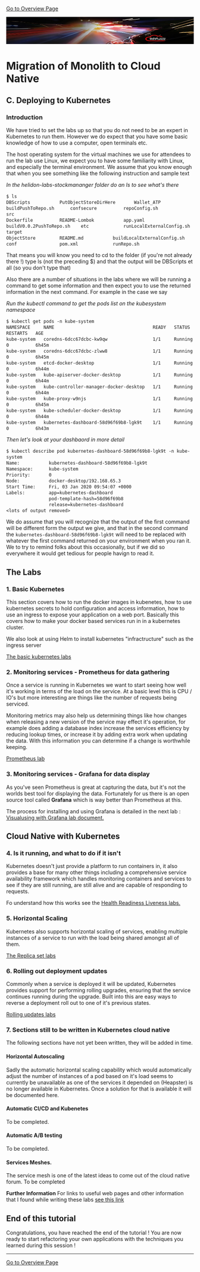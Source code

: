 [Go to Overview Page](../README.md)

![](../../../common/images/customer.logo2.png)

# Migration of Monolith to Cloud Native

## C. Deploying to Kubernetes 

### **Introduction**

We have tried to set the labs up so that you do not need to be an expert in Kubernetes to run them. However we do expect that you have some basic knowledge of how to use a computer, open terminals etc.

The host operating system for the virtual machines we use for attendees to run the lab use Linux, we expect you to have some familiarity with Linux, and especially the terminal environment. We assume that you know enough that when you see something like the following instruction and sample text

*In the helidon-labs-stockmananger folder do an ls to see what's there*

```
$ ls
DBScripts			PutObjectStoreDirHere		Wallet_ATP			buildPushToRepo.sh		confsecure			repoConfig.sh			src
Dockerfile			README-Lombok			app.yaml			buildV0.0.2PushToRepo.sh	etc				runLocalExternalConfig.sh	target
ObjectStore			README.md			buildLocalExternalConfig.sh	conf				pom.xml				runRepo.sh
```

That means you will know you need to cd to the folder (if you're not already there !) type ls (not the preceding $) and that the output will be DBScripts et all (so you don't type that)

Also there are a number of situations in the labs where we will be running a command to get some information and then expect you to use the returned information in the next command. For example in the case we say 

*Run the kubectl command to get the pods list on the kubesystem namespace*

```
$ kubectl get pods -n kube-system
NAMESPACE     NAME                                     READY   STATUS    RESTARTS   AGE
kube-system   coredns-6dcc67dcbc-kw9qw                 1/1     Running   0          6h45m
kube-system   coredns-6dcc67dcbc-zlww8                 1/1     Running   0          6h45m
kube-system   etcd-docker-desktop                      1/1     Running   0          6h44m
kube-system   kube-apiserver-docker-desktop            1/1     Running   0          6h44m
kube-system   kube-controller-manager-docker-desktop   1/1     Running   0          6h44m
kube-system   kube-proxy-w9njs                         1/1     Running   0          6h45m
kube-system   kube-scheduler-docker-desktop            1/1     Running   0          6h44m
kube-system   kubernetes-dashboard-58d96f69b8-lgk9t    1/1     Running   0          6h43m
```
*Then let's look at your dashbaord in more detail*

```
$ kubectl describe pod kubernetes-dashboard-58d96f69b8-lgk9t -n kube-system
Name:           kubernetes-dashboard-58d96f69b8-lgk9t
Namespace:      kube-system
Priority:       0
Node:           docker-desktop/192.168.65.3
Start Time:     Fri, 03 Jan 2020 09:54:07 +0000
Labels:         app=kubernetes-dashboard
                pod-template-hash=58d96f69b8
                release=kubernetes-dashboard
<lots of output removed>
```

We do assume that you will recognize that the output of the first command will be different form the output we give, and that in the second command the `kubernetes-dashboard-58d96f69b8-lgk9t` will need to be replaced with whatever the first command returned on your environment when you ran it. We to try to remind folks about this occasionally, but if we did so everywhere it would get tedious for people havign to read it.

## The Labs

### 1. Basic Kubernetes
This section covers how to run the docker images in kubenetes, how to use kubernetes secrets to hold configuration and access information, how to use an ingress to expose your application on a web port. Basically this covers how to make your docker based services run in in a kubernetes cluster.

We also look at using Helm to install kubernetes "infractructure" such as the ingress server

[The basic kubernetes labs](base-kubernetes/KubernetesBaseLabs.md)



### 2. Monitoring services -  Prometheus for data gathering
Once a service is running in Kubernetes we want to start seeing how well it's working in terms of the load on the service. At a basic level this is CPU / IO's but more interesting are things like the number of requests being serviced.

Monitoring metrics may also help us determining things like how changes when releasing a new version of the service may effect it's operation, for example does adding a database index increase the services efficiency by reducing lookup times, or increase it by adding extra work when updating the data. With this information you can determine if a change is worthwhile keeping.

[Prometheus lab](monitoring-kubernetes/MonitoringWithPrometheusLab.md)

### 3. Monitoring services - Grafana for data display
As you've seen Prometheus is great at capturing the data, but it's not the worlds best tool for displaying the data. Fortunately for us there is an open source tool called **Grafana** which is way better than Prometheus at this.

The process for installing and using Grafana is detailed in the next lab :  
[Visualusing with Grafana lab document.](monitoring-kubernetes/VisualizingWithGrafanaLab.md)






## Cloud Native with Kubernetes


### 4. Is it running, and what to do if it isn't

Kubernetes doesn't just provide a platform to run containers in, it also provides a base for many other things including a comprehensive service availability framework which handles monitoring containers and services to see if they are still running, are still alive and are capable of responding to requests.

Fo understand how this works see the [Health Readiness Liveness labs.](Health-readiness-liveness/Health-liveness-readiness.md)



### 5. Horizontal Scaling

Kubernetes also supports horizontal scaling of services, enabling multiple instances of a service to run with the load being shared amongst all of them.

[The Replica set labs](Horizontal-scaling/Horizontal-scaling.md) 



### 6. Rolling out deployment updates

Commonly when a service is deployed it will be updated, Kubernetes provides support for performing rolling upgrades, ensuring that the service continues running during the upgrade. Built into this are easy ways to reverse a deployment roll out to one of it's previous states.

[Rolling updates labs](Rolling-updates/Rolling-updates.md)




### 7. Sections still to be written in Kubernetes cloud native

The following sections have not yet been written, they will be added in time.

#### Horizontal Autoscaling

Sadly the automatic horizontal scaling capability which would automatically adjust the number of instances of a pod based on it's load seems to currently be unavailable as one of the services it depended on (Heapster) is no longer available in Kubernetes. Once a solution for that is available it will be documented here.

#### Automatic CI/CD and Kubenetes

To be completed.

#### Automatic A/B testing

To be completed.

#### Services Meshes.

The service mesh is one of the latest ideas to come out of the cloud native forum.
To be completed







**Further Information**
For links to useful web pages and other information that I found while writing these labs [see this link](further-information/further-information.md)



## End of this tutorial

Congratulations, you have reached the end of the tutorial !  You are now ready to start refactoring your own applications with the techniques you learned during this session !



------

[Go to Overview Page](../README.md)